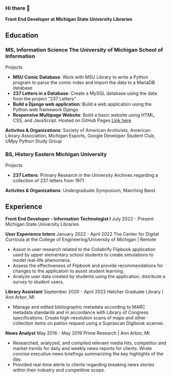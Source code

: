 ### Hi there 👋

**Front End Developer at Michigan State University Libraries**

## Education
### MS, Information Science The University of Michigan School of Information

Projects

- **MSU Comic Database**: Work with MSU Library to write a Python program to parse the comic index and import the data to a MariaDB database
- **237 Letters in a Database**: Create a MySQL database using the data from the project "237 Letters"
- **Build a Django web application**: Build a web application using the Python web framework Django
- **Responsive Multipage Website**: Build a basic website using HTML, CSS, and JavaScript. Hosted on GitHub Pages [Link here](https://svilag.github.io/SI539-portfolio/)

**Activites & Organizations**: Society of American Archivists, American Library Association, Michigan Esports, Google Developer Student Club, UMpy Python Study Group

### BS, History Eastern Michigan University

Projects

- **237 Letters**: Primary Research in the University Archives regarding a collection of 237 letters from 1971

**Activites & Organizations**: Undergraduate Symposium, Marching Band

## Experience
**Front End Developer - Information Technologist I**
July 2022 - Present Michigan State University Libraries

**User Experience Intern**
January 2022 - April 2022 The Center for Digital Curricula at the College of Engineering/University of Michigan | Remote

- Assist in user research related to the Collabrify Flipbook application used by upper elementary school students to create simulations to model real-life phenomena.
- Assess the effectiveness of Flipbook and provide recommendations for changes to the applicatoin to assist student learning.
- Analyze user data created by students using the application, distribute a survey to student users.

**Library Assistant**
September 2020 - April 2022 Hatcher Graduate Library | Ann Arbor, MI

- Manage and edited bibliographic metadata according to MARC metadata standards and in accordance with Library of Congress specifications.
Create high-resolution scans of maps and other collection items on patron request using a Suprascan Digibook scanner.

**News Analyst**
May 2016 - May 2019 Prime Research | Ann Arbor, MI

- Researched, analyzed, and compiled relevant media hits, competitor and market trends for daily and weekly news reports for clients.
Wrote concise executive news briefings summarizing the key highlights of the day.
- Provided real-time alerts to clients regarding breaking news stories within their industry and competitive scope.

<!--
**vilagshe/vilagshe** is a ✨ _special_ ✨ repository because its `README.md` (this file) appears on your GitHub profile.

Here are some ideas to get you started:

- 🔭 I’m currently working on ...
- 🌱 I’m currently learning ...
- 👯 I’m looking to collaborate on ...
- 🤔 I’m looking for help with ...
- 💬 Ask me about ...
- 📫 How to reach me: ...
- 😄 Pronouns: ...
- ⚡ Fun fact: ...
-->
